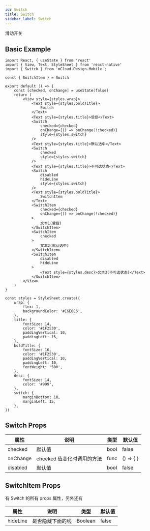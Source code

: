 ```yaml
---
id: Switch
title: Switch
sidebar_label: Switch
---
```


滑动开关

## Basic Example

```SnackPlayer name=switch-simple
import React, { useState } from 'react'
import { View, Text, StyleSheet } from 'react-native'
import { Switch } from 'mCloud-Design-Mobile';

const { SwitchItem } = Switch

export default () => {
    const [checked, onChange] = useState(false)
    return (
        <View style={styles.wrap}>
            <Text style={styles.boldTitle}>
                Switch
            </Text>
            <Text style={styles.title}>受控</Text>
            <Switch
                checked={checked}
                onChange={() => onChange(!checked)}
                style={styles.switch}
            />
            <Text style={styles.title}>默认选中</Text>
            <Switch
                checked
                style={styles.switch}
            />
            <Text style={styles.title}>不可选状态</Text>
            <Switch
                disabled
                hideLine
                style={styles.switch}
            />
            <Text style={styles.boldTitle}>
                SwitchItem
            </Text>
            <SwitchItem
                checked={checked}
                onChange={() => onChange(!checked)}
            >
                文本1(受控)
            </SwitchItem>
            <SwitchItem
                checked
            >
                文本2(默认选中)
            </SwitchItem>
            <SwitchItem
                disabled
                hideLine
            >
                <Text style={styles.desc}>文本3(不可选状态)</Text>
            </SwitchItem>
        </View>
    )
}

const styles = StyleSheet.create({
    wrap: {
        flex: 1,
        backgroundColor: '#E6E6E6',
    },
    title: {
        fontSize: 14,
        color: '#1F2530',
        paddingVertical: 10,
        paddingLeft: 15,
    },
    boldTitle: {
        fontSize: 16,
        color: '#1F2530',
        paddingVertical: 10,
        paddingLeft: 10,
        fontWeight: '500',
    },
    desc: {
        fontSize: 14,
        color: '#999',
    },
    switch: {
        marginBottom: 10,
        marginLeft: 15,
    },
})

```



## Switch Props

属性 | 说明 | 类型 | 默认值
----|-----|------|------
| checked | 默认值 | bool   |  false |
| onChange | checked 值变化时调用的方法 | func   |  () => { } |
| disabled | 默认值 | bool   |  false |

## SwitchItem Props

有 Switch 的所有 props 属性，另外还有

属性 | 说明 | 类型 | 默认值
----|-----|------|------
| hideLine | 是否隐藏下面的线 | Boolean   |  false |




